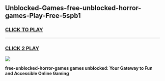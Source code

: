 
## Unblocked-Games-free-unblocked-horror-games-Play-Free-5spb1
<h3>
<a href="https://premium76.site?title=free-unblocked-horror-games&ref=10A">CLICK TO PLAY</a></h3>
<hr>

<h3>
<a href="https://premium76.site?title=free-unblocked-horror-games&ref=10A">CLICK 2 PLAY</a>
  
</h3>

<a href="https://premium76.site?title=free-unblocked-horror-games&ref=10A"><img src="https://clearcache.store/games.png"></a>


**free-unblocked-horror-games games unblocked: Your Gateway to Fun and Accessible Online Gaming**
